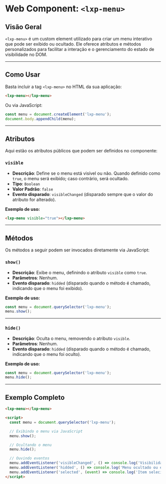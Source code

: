 # Web Component: `<lxp-menu>`

## Visão Geral
`<lxp-menu>` é um custom element utilizado para criar um menu interativo que pode ser exibido ou ocultado. Ele oferece atributos e métodos personalizados para facilitar a interação e o gerenciamento do estado de visibilidade no DOM.

---

## Como Usar

Basta incluir a tag `<lxp-menu>` no HTML da sua aplicação:

```html
<lxp-menu></lxp-menu>
```

Ou via JavaScript:

```javascript
const menu = document.createElement('lxp-menu');
document.body.appendChild(menu);
```

---

## Atributos

Aqui estão os atributos públicos que podem ser definidos no componente:

### `visible`
- **Descrição**: Define se o menu está visível ou não. Quando definido como `true`, o menu será exibido; caso contrário, será ocultado.  
- **Tipo**: `Boolean`  
- **Valor Padrão**: `false`  
- **Evento disparado**: `visibleChanged` (disparado sempre que o valor do atributo for alterado).  

**Exemplo de uso:**

```html
<lxp-menu visible="true"></lxp-menu>
```

---

## Métodos

Os métodos a seguir podem ser invocados diretamente via JavaScript:

### `show()`
- **Descrição**: Exibe o menu, definindo o atributo `visible` como `true`.  
- **Parâmetros**: Nenhum.  
- **Evento disparado**: `hidded` (disparado quando o método é chamado, indicando que o menu foi exibido).  

**Exemplo de uso:**

```javascript
const menu = document.querySelector('lxp-menu');
menu.show();
```

---

### `hide()`
- **Descrição**: Oculta o menu, removendo o atributo `visible`.  
- **Parâmetros**: Nenhum.  
- **Evento disparado**: `hidded` (disparado quando o método é chamado, indicando que o menu foi oculto).  

**Exemplo de uso:**

```javascript
const menu = document.querySelector('lxp-menu');
menu.hide();
```

---

## Exemplo Completo

```html
<lxp-menu></lxp-menu>

<script>
  const menu = document.querySelector('lxp-menu');

  // Exibindo o menu via JavaScript
  menu.show();

  // Ocultando o menu
  menu.hide();

  // Ouvindo eventos
  menu.addEventListener('visibleChanged', () => console.log('Visibilidade alterada!'));
  menu.addEventListener('hidded', () => console.log('Menu ocultado ou exibido!'));
  menu.addEventListener('selected', (event) => console.log('Item selecionado:', event.detail));
</script>
```
